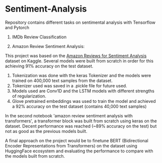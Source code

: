 # Sentiment-Analysis
Repository contains different tasks on sentimental analysis with Tensorflow and Pytorch

1. IMDb Review Classification

2. Amazon Review Sentiment Analysis:

This project was based on the [Amazon Reviews for Sentiment Analysis](https://www.kaggle.com/datasets/bittlingmayer/amazonreviews) dataset on Kaggle.
Several models were built from scratch in order for this achieving 91% accuracy on the test dataset. 

1. Tokenization was done with the keras Tokenizer and the models were trained on 400,000 text samples from the dataset.
2. Tokenizer used was saved in a .pickle file for future used.
3. Models used are Conv1D and the LSTM models with different strengths of regularization. 
4. Glove pretrained embeddings was used to train the model and achieved a 92% accuracy on the test dataset (contains 40,000 text samples)

In the second notebook 'amazon review sentiment analysis with transformers', a transformer block was built from scratch using keras on the dataset. Decent performance was reached (~89% accuracy on the test) but not as good as the previous models built. 

A final approach on the project would be to finetune BERT (Bidirectional Encoder Representations from Transformers) on the dataset using HuggingFace ecosystem and evaluating the performance to compare with the models built from scratch.

